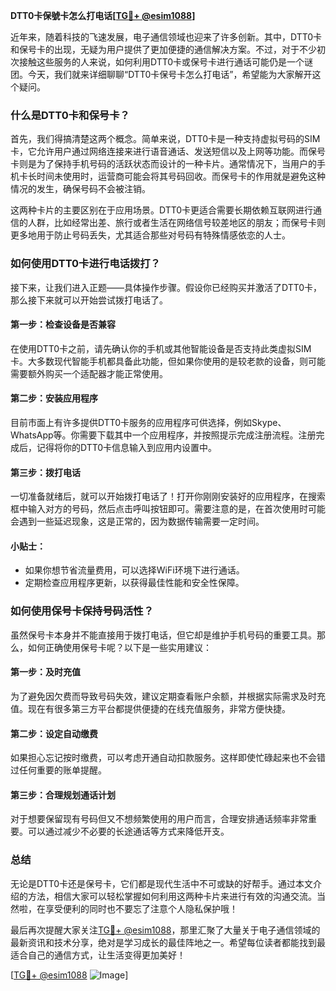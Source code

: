 **DTT0卡保號卡怎么打电话[[TG💪+ @esim1088](https://t.me/s/esim1088)]**

近年来，随着科技的飞速发展，电子通信领域也迎来了许多创新。其中，DTT0卡和保号卡的出现，无疑为用户提供了更加便捷的通信解决方案。不过，对于不少初次接触这些服务的人来说，如何利用DTT0卡或保号卡进行通话可能仍是一个谜团。今天，我们就来详细聊聊“DTT0卡保号卡怎么打电话”，希望能为大家解开这个疑问。

### 什么是DTT0卡和保号卡？

首先，我们得搞清楚这两个概念。简单来说，DTT0卡是一种支持虚拟号码的SIM卡，它允许用户通过网络连接来进行语音通话、发送短信以及上网等功能。而保号卡则是为了保持手机号码的活跃状态而设计的一种卡片。通常情况下，当用户的手机卡长时间未使用时，运营商可能会将其号码回收。而保号卡的作用就是避免这种情况的发生，确保号码不会被注销。

这两种卡片的主要区别在于应用场景。DTT0卡更适合需要长期依赖互联网进行通信的人群，比如经常出差、旅行或者生活在网络信号较差地区的朋友；而保号卡则更多地用于防止号码丢失，尤其适合那些对号码有特殊情感依恋的人士。

### 如何使用DTT0卡进行电话拨打？

接下来，让我们进入正题——具体操作步骤。假设你已经购买并激活了DTT0卡，那么接下来就可以开始尝试拨打电话了。

#### 第一步：检查设备是否兼容

在使用DTT0卡之前，请先确认你的手机或其他智能设备是否支持此类虚拟SIM卡。大多数现代智能手机都具备此功能，但如果你使用的是较老款的设备，则可能需要额外购买一个适配器才能正常使用。

#### 第二步：安装应用程序

目前市面上有许多提供DTT0卡服务的应用程序可供选择，例如Skype、WhatsApp等。你需要下载其中一个应用程序，并按照提示完成注册流程。注册完成后，记得将你的DTT0卡信息输入到应用内设置中。

#### 第三步：拨打电话

一切准备就绪后，就可以开始拨打电话了！打开你刚刚安装好的应用程序，在搜索框中输入对方的号码，然后点击呼叫按钮即可。需要注意的是，在首次使用时可能会遇到一些延迟现象，这是正常的，因为数据传输需要一定时间。

#### 小贴士：

- 如果你想节省流量费用，可以选择WiFi环境下进行通话。
- 定期检查应用程序更新，以获得最佳性能和安全性保障。

### 如何使用保号卡保持号码活性？

虽然保号卡本身并不能直接用于拨打电话，但它却是维护手机号码的重要工具。那么，如何正确使用保号卡呢？以下是一些实用建议：

#### 第一步：及时充值

为了避免因欠费而导致号码失效，建议定期查看账户余额，并根据实际需求及时充值。现在有很多第三方平台都提供便捷的在线充值服务，非常方便快捷。

#### 第二步：设定自动缴费

如果担心忘记按时缴费，可以考虑开通自动扣款服务。这样即使忙碌起来也不会错过任何重要的账单提醒。

#### 第三步：合理规划通话计划

对于想要保留现有号码但又不想频繁使用的用户而言，合理安排通话频率非常重要。可以通过减少不必要的长途通话等方式来降低开支。

### 总结

无论是DTT0卡还是保号卡，它们都是现代生活中不可或缺的好帮手。通过本文介绍的方法，相信大家可以轻松掌握如何利用这两种卡片来进行有效的沟通交流。当然啦，在享受便利的同时也不要忘了注意个人隐私保护哦！

最后再次提醒大家关注[TG💪+ @esim1088](https://t.me/s/esim1088)，那里汇聚了大量关于电子通信领域的最新资讯和技术分享，绝对是学习成长的最佳阵地之一。希望每位读者都能找到最适合自己的通信方式，让生活变得更加美好！

[[TG💪+ @esim1088](https://t.me/s/esim1088) ![Image](https://i.postimg.cc/4NQfJmqS/Snipaste-2025-05-13-00-14-12.png)]
